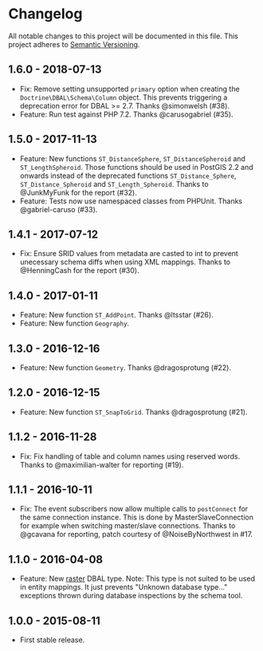 Changelog
=========

All notable changes to this project will be documented in this file.
This project adheres to [Semantic Versioning](http://semver.org).

1.6.0 - 2018-07-13
------------------

  * Fix: Remove setting unsupported `primary` option when creating the
    `Doctrine\DBAL\Schema\Column` object. This prevents triggering a deprecation
    error for DBAL >= 2.7. Thanks @simonwelsh (#38).
  * Feature: Run test against PHP 7.2. Thanks @carusogabriel (#35).

1.5.0 - 2017-11-13
------------------

  * Feature: New functions `ST_DistanceSphere`, `ST_DistanceSpheroid` and
    `ST_LengthSpheroid`. Those functions should be used in PostGIS 2.2 and
    onwards instead of the deprecated functions `ST_Distance_Sphere`,
    `ST_Distance_Spheroid` and  `ST_Length_Spheroid`. Thanks to @JunkMyFunk for
    the report (#32).
  * Feature: Tests now use namespaced classes from PHPUnit.
    Thanks @gabriel-caruso (#33).

1.4.1 - 2017-07-12
------------------

  * Fix: Ensure SRID values from metadata are casted to int to prevent
    unecessary schema diffs when using XML mappings. Thanks to @HenningCash for
    the report (#30).

1.4.0 - 2017-01-11
------------------

  * Feature: New function `ST_AddPoint`. Thanks @ltsstar (#26).
  * Feature: New function `Geography`.

1.3.0 - 2016-12-16
------------------

  * Feature: New function `Geometry`. Thanks @dragosprotung (#22).

1.2.0 - 2016-12-15
------------------

  * Feature: New function `ST_SnapToGrid`. Thanks @dragosprotung (#21).

1.1.2 - 2016-11-28
------------------

  * Fix: Fix handling of table and column names using reserved words. Thanks to
    @maximilian-walter for reporting (#19).

1.1.1 - 2016-10-11
------------------

  * Fix: The event subscribers now allow multiple calls to `postConnect` for the
    same connection instance. This is done by MasterSlaveConnection for example
    when switching master/slave connections. Thanks to @gcavana for reporting,
    patch courtesy of @NoiseByNorthwest in #17.

1.1.0 - 2016-04-08
------------------

  * Feature: New [raster](http://postgis.net/docs/raster.html) DBAL type.
    Note: This type is not suited to be used in entity mappings.
    It just prevents "Unknown database type..." exceptions thrown during
    database inspections by the schema tool.

1.0.0 - 2015-08-11
------------------

  * First stable release.
